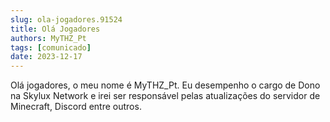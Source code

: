 ```yaml
---
slug: ola-jogadores.91524
title: Olá Jogadores
authors: MyTHZ_Pt
tags: [comunicado]
date: 2023-12-17
---
```


Olá jogadores, o meu nome é MyTHZ_Pt. Eu desempenho o cargo de Dono na Skylux Network e irei ser responsável pelas atualizações do servidor de Minecraft, Discord entre outros.